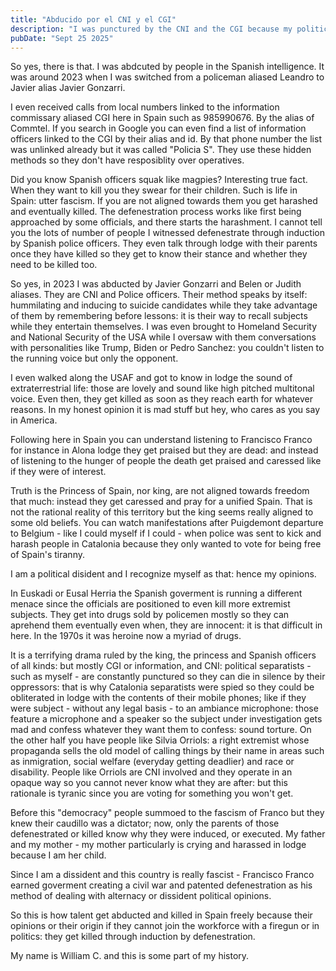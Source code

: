 ```yaml
---
title: "Abducido por el CNI y el CGI"
description: "I was punctured by the CNI and the CGI because my political opinions"
pubDate: "Sept 25 2025"
---
```


So yes, there is that. I was abdcuted by people in the Spanish intelligence. It was around 2023 when I was switched from a policeman aliased Leandro to Javier alias Javier Gonzarri.

I even received calls from local numbers linked to the information commissary aliased CGI here in Spain such as 985990676. By the alias of Commtel. If you search in Google you can even
find a list of information officers linked to the CGI by their alias and id. By that phone number the list was unlinked already but it was called "Policia S". They use these hidden methods so they don't have resposiblity over operatives.

Did you know Spanish officers squak like magpies? Interesting true fact. When they want to kill you they swear for their children. Such is life in Spain: utter fascism. If you are not
aligned towards them you get harashed and eventually killed. The defenestration process works like first being approached by some officials, and there starts the harashment.
I cannot tell you the lots of number of people I witnessed defenestrate through induction by Spanish police officers. They even talk through lodge with their parents once they have
killed so they get to know their stance and whether they need to be killed too.

So yes, in 2023 I was abducted by Javier Gonzarri and Belen or Judith aliases. They are CNI and Police officers. Their method speaks by itself: hummilating and inducing to suicide
candidates while they take advantage of them by remembering before lessons: it is their way to recall subjects while they entertain themselves. I was even brought to Homeland Security
and National Security of the USA while I oversaw with them conversations with personalities like Trump, Biden or Pedro Sanchez: you couldn't listen to the running voice but only the
opponent.

I even walked along the USAF and got to know in lodge the sound of extraterrestrial life: those are lovely and sound like high pitched multitonal voice. Even then, they get killed as
soon as they reach earth for whatever reasons. In my honest opinion it is mad stuff but hey, who cares as you say in America.

Following here in Spain you can understand listening to Francisco Franco for instance in Alona lodge they get praised but they are dead: and instead of listening to the hunger of people
the death get praised and caressed like if they were of interest.

Truth is the Princess of Spain, nor king, are not aligned towards freedom that much: instead they get caressed and pray for a unified Spain. That is not the rational reality of this territory
but the king seems really aligned to some old beliefs. You can watch manifestations after Puigdemont departure to Belgium - like I could myself if I could - when police was sent to
kick and harash people in Catalonia because they only wanted to vote for being free of Spain's tiranny.

I am a political disident and I recognize myself as that: hence my opinions.

In Euskadi or Eusal Herria the Spanish goverment is running a different menace since the officials are positioned to even kill more extremist subjects. They get into drugs sold by policemen
mostly so they can aprehend them eventually even when, they are innocent: it is that difficult in here. In the 1970s it was heroine now a myriad of drugs.

It is a terrifying drama ruled by the king, the princess and Spanish officers of all kinds: but mostly CGI or information, and CNI: political separatists - such as myself - are constantly
punctured so they can die in silence by their oppressors: that is why Catalonia separatists were spied so they could be obliterated in lodge with the contents of their mobile phones; like
if they were subject - without any legal basis - to an ambiance microphone: those feature a microphone and a speaker so the subject under investigation gets mad and confess whatever they
want them to confess: sound torture. On the other half you have people like Silvia Orriols: a right extremist whose propaganda sells the old model of calling things by their name in areas
such as inmigration, social welfare (everyday getting deadlier) and race or disability. People like Orriols are CNI involved and they operate in an opaque way so you cannot never know what
they are after: but this rationale is tyranic since you are voting for something you won't get.

Before this "democracy" people summoed to the fascism of Franco but they knew their caudillo was a dictator; now, only the parents of those defenestrated or killed know why they were induced,
or executed. My father and my mother - my mother particularly is crying and harassed in lodge because I am her child.

Since I am a dissident and this country is really fascist - Francisco Franco earned goverment creating a civil war and patented defenestration as his method of dealing with alternacy or dissident
political opinions.

So this is how talent get abducted and killed in Spain freely because their opinions or their origin if they cannot join the workforce with a firegun or in politics: they get killed through induction
by defenestration.

My name is William C. and this is some part of my history.
